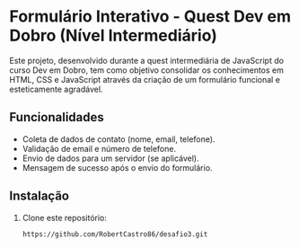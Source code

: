 # Formulário Interativo - Quest Dev em Dobro (Nível Intermediário)

Este projeto, desenvolvido durante a quest intermediária de JavaScript do curso Dev em Dobro, tem como objetivo consolidar os conhecimentos em HTML, CSS e JavaScript através da criação de um formulário funcional e esteticamente agradável.

## Funcionalidades
* Coleta de dados de contato (nome, email, telefone).
* Validação de email e número de telefone.
* Envio de dados para um servidor (se aplicável).
* Mensagem de sucesso após o envio do formulário.


## Instalação
1. Clone este repositório:
   ```bash
   https://github.com/RobertCastro86/desafio3.git
